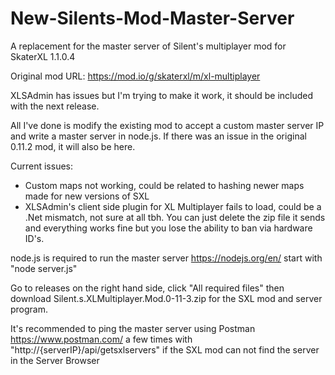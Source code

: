# New-Silents-Mod-Master-Server
A replacement for the master server of Silent's multiplayer mod for SkaterXL 1.1.0.4

Original mod URL: https://mod.io/g/skaterxl/m/xl-multiplayer

XLSAdmin has issues but I'm trying to make it work, it should be included with the next release.

All I've done is modify the existing mod to accept a custom master server IP and write a master server in node.js. 
If there was an issue in the original 0.11.2 mod, it will also be here.

Current issues:
- Custom maps not working, could be related to hashing newer maps made for new versions of SXL
- XLSAdmin's client side plugin for XL Multiplayer fails to load, could be a .Net mismatch, not sure at all tbh. You can just delete the zip file it sends
and everything works fine but you lose the ability to ban via hardware ID's.

node.js is required to run the master server https://nodejs.org/en/ start with "node server.js"

Go to releases on the right hand side, click "All required files" then download Silent.s.XLMultiplayer.Mod.0-11-3.zip for the SXL mod and server program.

It's recommended to ping the master server using Postman https://www.postman.com/ a few times with "http://{serverIP}/api/getsxlservers" if the SXL mod can not find the server in the Server Browser
